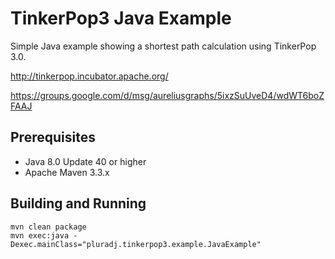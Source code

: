 TinkerPop3 Java Example
=======================

Simple Java example showing a shortest path calculation using TinkerPop 3.0.

http://tinkerpop.incubator.apache.org/

https://groups.google.com/d/msg/aureliusgraphs/5ixzSuUveD4/wdWT6boZFAAJ

## Prerequisites

* Java 8.0 Update 40 or higher
* Apache Maven 3.3.x

## Building and Running

```
mvn clean package
mvn exec:java -Dexec.mainClass="pluradj.tinkerpop3.example.JavaExample"
```
